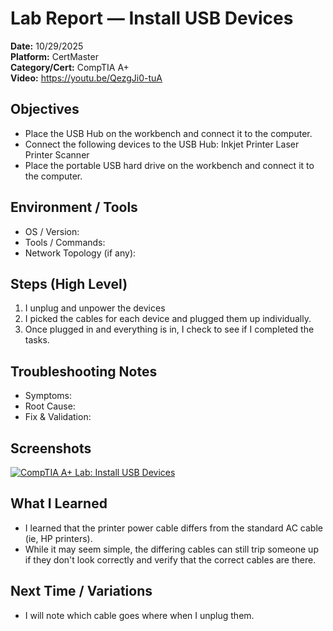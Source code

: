 # Lab Report — Install USB Devices

**Date:** 10/29/2025  
**Platform:**  CertMaster  
**Category/Cert:** CompTIA A+  
**Video:** https://youtu.be/QezgJi0-tuA

## Objectives
- Place the USB Hub on the workbench and connect it to the computer.
- Connect the following devices to the USB Hub:
    Inkjet Printer
    Laser Printer
    Scanner
- Place the portable USB hard drive on the workbench and connect it to the computer.


## Environment / Tools
- OS / Version:
- Tools / Commands:
- Network Topology (if any):

## Steps (High Level)
1. I unplug and unpower the devices
2. I picked the cables for each device and plugged them up individually.
3. Once plugged in and everything is in, I check to see if I completed the tasks.

## Troubleshooting Notes
- Symptoms:
- Root Cause:
- Fix & Validation:

## Screenshots
[![CompTIA A+ Lab: Install USB Devices][thumb]][video]

[thumb]: https://youtu.be/QezgJi0-tuA
[video]: https://youtu.be/QezgJi0-tuA


## What I Learned
- I learned that the printer power cable differs from the standard AC cable (ie, HP printers).
- While it may seem simple, the differing cables can still trip someone up if they don't look correctly and verify that the correct cables are there.

## Next Time / Variations
- I will note which cable goes where when I unplug them.
